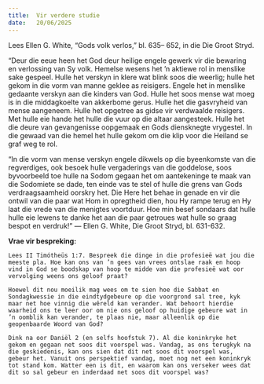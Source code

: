```yaml
---
title:  Vir verdere studie
date:   20/06/2025
---
```


Lees Ellen G. White, “Gods volk verlos,” bl. 635– 652, in die Die Groot Stryd.

“Deur die eeue heen het God deur heilige engele gewerk vir die bewaring en verlossing van Sy volk. Hemelse wesens het ’n aktiewe rol in menslike sake gespeel. Hulle het verskyn in klere wat blink soos die weerlig; hulle het gekom in die vorm van manne geklee as reisigers. Engele het in menslike gedaante verskyn aan die kinders van God. Hulle het soos mense wat moeg is in die middagkoelte van akkerbome gerus. Hulle het die gasvryheid van mense aangeneem. Hulle het opgetree as gidse vir verdwaalde reisigers. Met hulle eie hande het hulle die vuur op die altaar aangesteek. Hulle het die deure van gevangenisse oopgemaak en Gods diensknegte vrygestel. In die gewaad van die hemel het hulle gekom om die klip voor die Heiland se graf weg te rol.

“In die vorm van mense verskyn engele dikwels op die byeenkomste van die regverdiges, ook besoek hulle vergaderings van die goddelose, soos byvoorbeeld toe hulle na Sodom gegaan het om aantekeninge te maak van die Sodomiete se dade, ten einde vas te stel of hulle die grens van Gods verdraagsaamheid oorskry het. Die Here het behae in genade en vir die ontwil van die paar wat Hom in opregtheid dien, hou Hy rampe terug en Hy laat die vrede van die menigtes voortduur. Hoe min besef sondaars dat hulle hulle eie lewens te danke het aan die paar getroues wat hulle so graag bespot en verdruk!” — Ellen G. White, Die Groot Stryd, bl. 631-632.

**Vrae vir bespreking:**

`Lees II Timótheüs 1:7. Bespreek die dinge in die profesieë wat jou die meeste pla. Hoe kan ons van ’n gees van vrees ontslae raak en hoop vind in God se boodskap van hoop te midde van die profesieë wat oor vervolging weens ons geloof praat?`

`Hoewel dit nou moeilik mag wees om te sien hoe die Sabbat en Sondagkwessie in die eindtydgebeure op die voorgrond sal tree, kyk maar net hoe vinnig die wêreld kan verander. Wat behoort hierdie waarheid ons te leer oor om nie ons geloof op huidige gebeure wat in ’n oomblik kan verander, te plaas nie, maar alleenlik op die geopenbaarde Woord van God?`

`Dink na oor Daniël 2 (en selfs hoofstuk 7). Al die koninkryke het gekom en gegaan net soos dit voorspel was. Vandag, as ons terugkyk na die geskiedenis, kan ons sien dat dit net soos dit voorspel was, gebeur het. Vanuit ons perspektief vandag, moet nog net een koninkryk tot stand kom. Watter een is dit, en waarom kan ons verseker wees dat dit so sal gebeur en inderdaad net soos dit voorspel was?`